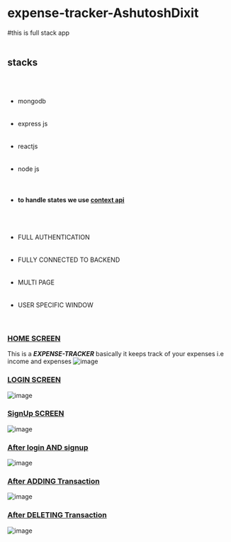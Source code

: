 # expense-tracker-AshutoshDixit

#this is full stack app
<br></br>

<h2>stacks</h2><br></br>
<ul>
<li>mongodb</li> <br></br>
<li>express js</li> <br></br>
<li>reactjs </li><br></br>
<li>node js </li><br></br>
<li><h4>to handle states we use <b><u>context api</u></b></h4></li><br></br>
</ul>




<ul>
<li>FULL AUTHENTICATION</li> <br></br>
<li>FULLY CONNECTED TO BACKEND</li> <br></br>
<li>MULTI PAGE</li><br></br>
<li>USER SPECIFIC WINDOW </li><br></br>
</ul>


<h3></b><u>HOME SCREEN</u></b></h3>

This is a <b><i>EXPENSE-TRACKER</i></b> basically it keeps track of your expenses i.e income and expenses
![image](https://user-images.githubusercontent.com/56062825/136647406-3b856a0d-3825-4ff4-9490-31fc5207601b.png)


<h3></b><u>LOGIN SCREEN</u></b></h3>

![image](https://user-images.githubusercontent.com/56062825/136647429-718d41fe-4240-4dd0-a831-fbae46c82da8.png)

<h3></b><u>SignUp SCREEN</u></b></h3>

![image](https://user-images.githubusercontent.com/56062825/136647605-7afd99c3-d841-448a-b13d-a6e00d9062c9.png)

<h3></b><u>After login AND signup</u></b></h3>

![image](https://user-images.githubusercontent.com/56062825/136647669-fbca4aec-17f1-4e94-bfeb-a5a4ea717a8c.png)

<h3></b><u>After  ADDING Transaction</u></b></h3>

![image](https://user-images.githubusercontent.com/56062825/136647757-e6f00111-e83f-40ea-a1fb-92553951319b.png)

<h3></b><u>After  DELETING  Transaction</u></b></h3>

![image](https://user-images.githubusercontent.com/56062825/136647833-520c99be-e1ba-43bc-baaf-5fedd1504c50.png)


